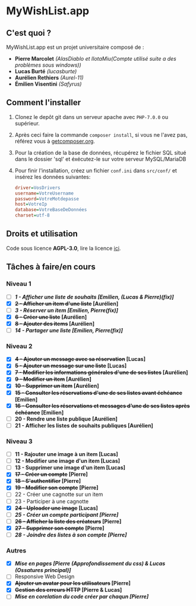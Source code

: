 # MyWishList.app

## C'est quoi ?

MyWishList.app est un projet universitaire composé de :
+ **Pierre Marcolet** *(AlasDiablo et lIotaMiu(Compte utilisé suite a des problèmes sous windows))*
+ **Lucas Burté** *(lucasburte)*
+ **Aurélien Rethiers** *(Aurel-11)*
+ **Émilien Visentini** *(Safyrus)*

## Comment l'installer

1) Clonez le depôt git dans un serveur apache avec `PHP-7.0.0` ou supérieur.

2) Après ceci faire la commande `composer install`, si vous ne l'avez pas, référez vous à [getcomposer.org](https://getcomposer.org/).

3) Pour la création de la base de données, récupérez le fichier SQL situé dans le dossier 'sql' et éxécutez-le sur votre serveur MySQL/MariaDB

4) Pour finir l'installation, créez un fichier `conf.ini` dans `src/conf/` et insérez les données suivantes:
    ```ini
    driver=VosDrivers
    username=VotreUsername
    password=VotreMotdepasse
    host=VotreIp
    database=VotreBaseDeDonnées
    charset=utf-8
    ```

## Droits et utilisation

Code sous licence **AGPL-3.0**, lire la licence [ici](https://github.com/AlasDiablo/php-project-2019/blob/master/LICENSE).

## Tâches à faire/en cours

### Niveau 1

+ [ ] ***1 - Afficher une liste de souhaits [Emilien, (Lucas & Pierre)(fix)]***
+ [x] **~~2 - Afficher un item d'une liste~~ [Aurélien]**
+ [ ] ***3 - Réserver un item [Emilien, Pierre(fix)]***
+ [x] **~~6 - Créer une liste~~ [Aurélien]**
+ [x] **~~8 - Ajouter des items~~ [Aurélien]**
+ [ ] ***14 - Partager une liste [Emilien, Pierre(fix)]***

### Niveau 2

+ [x] **~~4 - Ajouter un message avec sa réservation~~ [Lucas]**
+ [x] **~~5 - Ajouter un message sur une liste~~ [Lucas]**
+ [x] **~~7 - Modifier les informations générales d'une de ses listes~~ [Aurélien]**
+ [x] **~~9 - Modifier un item~~ [Aurélien]**
+ [x] **~~10 - Supprimer un item~~ [Aurélien]**
+ [x] **~~15 - Consulter les réservations d'une de ses listes avant échéance~~ [Emilien]**
+ [X] **~~16 - Consulter les réservations et messages d'une de ses listes après échéance~~ [Emilien]**
+ [ ] **20 - Rendre une liste publique [Aurélien]**
+ [ ] **21 - Afficher les listes de souhaits publiques [Aurélien]**

### Niveau 3

+ [ ] **11 - Rajouter une image à un item [Lucas]**
+ [ ] **12 - Modifier une image d'un item [Lucas]**
+ [ ] **13 - Supprimer une image d'un item [Lucas]**
+ [x] **~~17 - Créer un compte~~ [Pierre]**
+ [x] **~~18 - S'authentifier~~ [Pierre]**
+ [x] **~~19 - Modifier son compte~~ [Pierre]**
+ [ ] 22 - Créer une cagnotte sur un item
+ [ ] 23 - Participer à une cagnotte
+ [x] **~~24 - Uploader une image~~ [Lucas]**
+ [ ] ***25 - Créer un compte participant  [Pierre]***
+ [ ] **~~26 - Afficher la liste des créateurs~~  [Pierre]**
+ [x] **~~27 - Supprimer son compte~~ [Pierre]**
+ [ ] ***28 - Joindre des listes à son compte  [Pierre]***

### Autres

+ [x] ***Mise en pages [Pierre (Approfondissement du css) & Lucas (Ossatures principal)]***
+ [ ] Responsive Web Design
+ [x] **~~Ajouter un avatar pour les utilisateurs~~ [Pierre]**
+ [x] **~~Gestion des erreurs HTTP~~ [Pierre & Lucas]**
+ [ ] ***Mise en corelation du code créer par chaqun [Pierre]***
